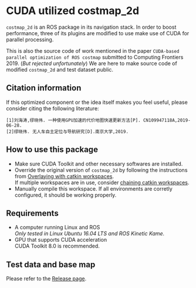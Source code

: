 # CUDA utilized costmap_2d
`costmap_2d` is an ROS package in its navigation stack. In order to boost performance, three of its plugins are modified to use make use of CUDA for parallel processing.

This is also the source code of work mentioned in the paper `CUDA-based parallel optimization of ROS costmap` submitted to Computing Frontiers 2019. (*But rejected unfortunately*) We are here to make source code of modified `costmap_2d` and test dataset public.

## Citation information
If this optimized component or the idea itself makes you feel useful, please consider citing the following literature:

	[1]刘海涛,缪晓伟. 一种使用GPU加速的代价地图快速更新方法[P]. CN109947118A,2019-06-28.
	[2]缪晓伟. 无人车自主定位与导航研究[D].南京大学,2019.

## How to use this package
* Make sure CUDA Toolkit and other necessary softwares are installed.
* Override the original version of `costmap_2d` by following the instructions from [Overlaying with catkin workspaces](http://wiki.ros.org/catkin/Tutorials/workspace_overlaying).  
If multiple workspaces are in use, consider [chaining catkin workspaces](http://wiki.ros.org/catkin/Tutorials/workspace_overlaying#Chaining_catkin_workspaces).
* Manually compile this workspace. If all environments are corretly configured, it should be working properly.

## Requirements
* A computer running Linux and ROS  
*Only tested in Linux Ubuntu 16.04 LTS and ROS Kinetic Kame.*
* GPU that supports CUDA acceleration  
CUDA Toolkit 8.0 is recommended.

## Test data and base map
Please refer to the [Release page](https://github.com/miaoxw/costmap_2d-CUDA/releases).
